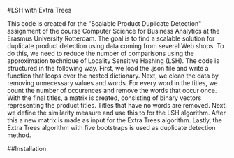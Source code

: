 #LSH with Extra Trees

This code is created for the "Scalable Product Duplicate Detection" assignment of the course Computer Science for Business Analytics at the Erasmus University Rotterdam. The goal is to find a scalable solution for duplicate product detection using data coming from several Web shops. To do this, we need to reduce the number of comparisons using the approximation technique of Locality Sensitive Hashing (LSH).
The code is structured in the following way. First, we load the .json file and write a function that loops over the nested dictionary. Next, we clean the data by removing unnecessary values and words. For every word in the titles, we count the number of occurences and remove the words that occur once. With the final titles, a matrix is created, consisting of binary vectors representing the product titles. Titles that have no words are removed. Next, we define the similarity measure and use this to for the LSH algorithm. After this a new matrix is made as input for the Extra Trees algorithm. Lastly, the Extra Trees algorithm with five bootstraps is used as duplicate detection method.

##Installation
